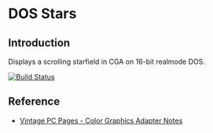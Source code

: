 # DOS Stars

## Introduction

Displays a scrolling starfield in CGA on 16-bit realmode DOS.

[![Build Status](https://travis-ci.com/OrangeTide/dos-stars.svg?token=YziQ9JEpcDSQoy55tXGQ&branch=master)](https://travis-ci.com/OrangeTide/dos-stars)

## Reference

 * [Vintage PC Pages - Color Graphics Adapter Notes](http://www.seasip.info/VintagePC/cga.html)
